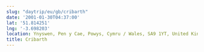 ```yaml
---
slug: "daytrip/eu/gb/cribarth"
date: '2001-01-30T04:37:00'
lat: '51.814251'
lng: '-3.698203'
location: Ynyswen, Pen y Cae, Powys, Cymru / Wales, SA9 1YT, United Kingdom
title: Cribarth
---
```



